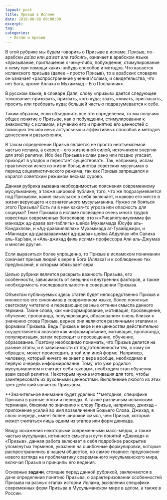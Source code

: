```yaml
---
layout: post
title: Призыв в Исламе
date: 2018-08-08 00:00:00
excerpt:
tag:
categories:
  - Ислам и призыв
---
```


В этой рубрике мы будем говорить о Призыве в исламе. Призыв, по-арабски *да’ва* или *да’ват* или *таблигъ*, означает в арабском языке &laquo;призывание, приглашение к чему-либо, побуждение, стимулирование к нему при помощи каких-нибудь способов и методов. Что касается исламского призыва (далее – просто Призыв), то в арабских словарях он означает &laquo;распространение учения Ислама, и свидетельства, что нет Бога, кроме Аллаха и Мухаммад – Его Посланник&raquo;.

В русском языке, в словаре Даля, слову &laquo;призыв&raquo; дается следующее толкование: призывать, призвать, кого куда; звать, кликать, приглашать, просить или требовать куда; большей частью подразумевается к себе.

Таким образом, если объединить все эти определения, то мы получим общее понятие о Призыве, как о побуждении, стимулировании к знакомству с исламом, изучению его и принятию его ценностей с помощью тех или иных актуальных и эффективных способов и методов донесения и разъяснения.

В таком определении Призыв является не просто неотъемлемой частью ислама, а скорее – его жизненной силой, источником энергии для этой религии. Ибо без Призыва ислам рано или поздно угасает, приходит в упадок и перестает существовать. Так, например, ислам практически исчез из жизни большинства советских мусульман в период социалистического режима, так как Призыв запрещался и карался советским режимом весьма сурово.

Данная рубрика вызвана необходимостью пояснения современному мусульманину, а также широкой публике, того, что же подразумевается под Призывом, какие смыслы он в себя включает, и каково его место в жизни верующего и сознательного мусульманина. Нужно ли бояться этого Призыва? Есть ли в нем какая-то угроза или опасность для социума? Теме Призыва в исламе посвящено очень много трудов известных современных богословов: это и &laquo;Рисалятунмухимма фи манхадж ад-даава ват-таблигъ&raquo; шейха Мухаммада Юсуфа аль-Кандахляви, и &laquo;Ад-дааваиляллах&raquo; Мухаммада ат-Тувайджири, и &laquo;Манхадж ад-даававааиммат ад-даава&raquo; шейха Абдуллах ибн Салиха аль-Кар’ави, и &laquo;Аль-джихад филь ислям&raquo; профессора Али аль-Джумаа и многие другие.

Если выразиться более упрощенно, то Призыв в исламском понимании означает призыв людей к вере в Бога (Аллаха) и к соблюдению тех предписаний, к которым обязывает вера.

Целью рубрики является раскрыть важность Призыва, его особенности, зависимость от внешних и внутренних факторов, а также необходимость последовательности в совершении Призыва.

Объектом публикуемых здесь статей будет непосредственно Призыв и множество его синонимов в современном языке, более понятных светскому читателю и передающих разные оттенки смысла данного термина. Такие слова, как &laquo;информирование, мотивация, просвещение, обучение, пропаганда, популяризация, образование&raquo; очень близки к значению слова Призыв, вернее они являются различными этапами и формами Призыва. Ведь Призыв к вере и ее ценностям действительно осуществляется вначале как информирование, мотивация, пропаганда, популяризация, затем переходит в просвещение, обучение, образование. Поэтому необходимо понимать, что Призыв делится на разные этапы, и в зависимости от подготовленности тех, к кому он обращен, может происходить в той или иной форме. Например, человеку, который ничего не знает о вере вообще, необходимо в первую очередь информирование. Тому, кто уже родился мусульманином и считает себя таковым, необходим этап обучения азам своей религии. Некоторым нужна мотивация для того, чтобы заинтересовать их духовными ценностями. Выполнение любого из этих трех действий является Призывом.

**Значительное внимание будет уделено&nbsp;**методике, специфике Призыва в разные эпохи и периоды. А также различным исламским терминам, близким по значению к слову Призыв, например, джихад – приложение усилий во имя возвеличения Божьего Слова. Джихад, в свою очередь, имеет более широкий смысл, чем Призыв, который может считаться лишь одним из этапов или форм джихада.

Ввиду искажения некоторыми современными масс-медиа, а также частью мусульман, истинного смысла и сути понятий &laquo;Джихад&raquo; и &laquo;Призыв&raquo;, данная работа включает в себя подробное раскрытие упомянутых терминов, указание на ошибочные формулировки, которые распространились в нашем обществе, но самое главное: предложение нового взгляда на проблематику современного мусульманского мира, включая Призыв и принципы его ведения.

Основные **задачи**, стоящие перед данной рубрикой, заключаются в даче определения понятию Призыва, о характеризовании особенностей Призыва на разных этапах истории Ислама, выявлении специфики современных форм Призыва в Мусульманском мире в целом, а также в России.